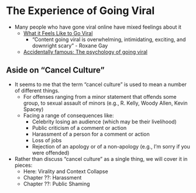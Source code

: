 # The Experience of Going Viral
- Many people who have gone viral online have mixed feelings about it
  - [What it Feels Like to Go Viral](https://psmag.com/economics/going-viral-is-like-doing-cartwheels-on-the-water-spout-of-a-giant-whale)
    - “Content going viral is overwhelming, intimidating, exciting, and downright scary” - Roxane Gay
  - [Accidentally famous: The psychology of going viral](https://www.cnn.com/2018/03/16/health/social-media-fame/index.html)

## Aside on “Cancel Culture”
- It seems to me that the term “cancel culture” is used to mean a number of different things.
  - For offenses ranging from a minor statement that offends some group, to sexual assault of minors (e.g., R. Kelly, Woody Allen, Kevin Spacey)
  - Facing a range of consequences like:
    - Celebrity losing  an audience (which may be their livelihood)
    - Public criticism of a comment or action
    - Harassment of a person for a comment  or action
    - Loss of jobs
    - Rejection of an apology or of a non-apology (e.g., I’m sorry if you were offended)
- Rather than discuss “cancel culture” as a single thing, we will cover it in pieces:
  - Here: Virality and Context Collapse
  - Chapter ??: Harassment
  - Chapter ??: Public Shaming
